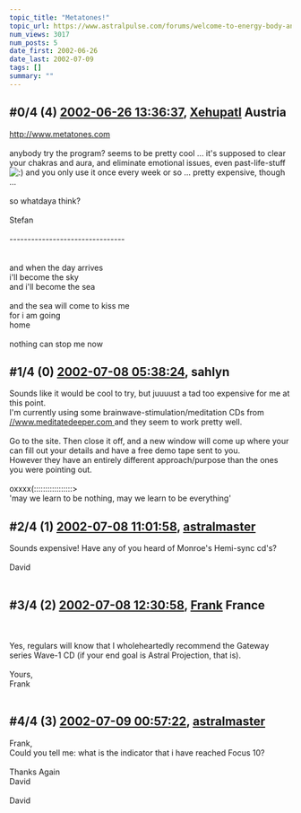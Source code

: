 ```yaml
---
topic_title: "Metatones!"
topic_url: https://www.astralpulse.com/forums/welcome-to-energy-body-and-the-chakras/metatones%21
num_views: 3017
num_posts: 5
date_first: 2002-06-26
date_last: 2002-07-09
tags: []
summary: ""
---
```


## \#0/4 (4) [2002-06-26 13:36:37](https://www.astralpulse.com/forums/index.php?msg=116981), [Xehupatl](https://www.astralpulse.com/forums/profile/?u=434) Austria ##
<section>
<a class="bbc_link" href="http://www.metatones.com" rel="noopener" target="_blank">
 http://www.metatones.com
</a>
<br>
<br>
anybody try the program? seems to be pretty cool ... it's supposed to clear your chakras and aura, and eliminate emotional issues, even past-life-stuff
<img alt=":)" class="smiley" src="https://www.astralpulse.com/forums/Smileys/fugue/smiley.png" title="Smiley"/>
and you only use it once every week or so ... pretty expensive, though ...
<br>
<br>
so whatdaya think?
<br>
<br>
Stefan
<br>
<br>
--------------------------------
<br>
<br>
<br>
and when the day arrives
<br>
i'll become the sky
<br>
and i'll become the sea
<br>
<br>
and the sea will come to kiss me
<br>
for i am going
<br>
home
<br>
<br>
nothing can stop me now
</section>

## \#1/4 (0) [2002-07-08 05:38:24](https://www.astralpulse.com/forums/index.php?msg=7893), sahlyn  ##
<section>
Sounds like it would be cool to try, but juuuust a tad too expensive for me at this point.
<br>
I'm currently using some brainwave-stimulation/meditation CDs from
<a class="bbc_link" href="https://www.astralpulse.com/forums///www.meditatedeeper.com" rel="noopener" target="_blank">
 //www.meditatedeeper.com
</a>
and they seem to work pretty well.
<br>
<br>
Go to the site. Then close it off, and a new window will come up where your can fill out your details and have a free demo tape sent to you.
<br>
However they have an entirely different approach/purpose than the ones you were pointing out.
<br>
<br>
oxxxx(:::::::::::::::::&gt;
<br>
'may we learn to be nothing, may we learn to be everything'
</section>

## \#2/4 (1) [2002-07-08 11:01:58](https://www.astralpulse.com/forums/index.php?msg=7903), [astralmaster](https://www.astralpulse.com/forums/profile/?u=788)  ##
<section>
Sounds expensive! Have any of you heard of Monroe's Hemi-sync cd's?
<br>
<br>
David
<br>
<br>
</section>

## \#3/4 (2) [2002-07-08 12:30:58](https://www.astralpulse.com/forums/index.php?msg=7904), [Frank](https://www.astralpulse.com/forums/profile/?u=359) France ##
<section>
<br>
<br>
Yes, regulars will know that I wholeheartedly recommend the Gateway series Wave-1 CD (if your end goal is Astral Projection, that is).
<br>
<br>
Yours,
<br>
Frank
<br>
<br>
</section>

## \#4/4 (3) [2002-07-09 00:57:22](https://www.astralpulse.com/forums/index.php?msg=7943), [astralmaster](https://www.astralpulse.com/forums/profile/?u=788)  ##
<section>
Frank,
<br>
Could you tell me: what is the indicator that i have reached Focus 10?
<br>
<br>
Thanks Again
<br>
David
<br>
<br>
David
<br>
</section>